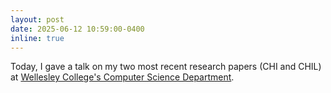 ```yaml
---
layout: post
date: 2025-06-12 10:59:00-0400
inline: true
---
```


Today, I gave a talk on my two most recent research papers (CHI and CHIL) at [Wellesley College's Computer Science Department](https://www.wellesley.edu/academics/department/computer-science).